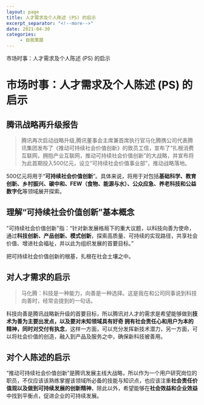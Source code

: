 ```yaml
---
layout: page
title: 人才需求及个人陈述 (PS) 的启示
excerpt_separator: "<!--more-->"
date: 2021-04-30
categories:
     - 自我策展
---
```


市场时事：人才需求及个人陈述 (PS) 的启示

<!--more-->


# 市场时事：人才需求及个人陈述 (PS) 的启示

## 腾讯战略再升级报告

> 腾讯再次启动战略升级,腾讯董事会主席兼首席执行官马化腾携公司代表腾讯集团发布了《推动可持续社会价值创新》的致员工信，宣布了“扎根消费互联网，拥抱产业互联网，推动可持续社会价值创新”的大战略，并宣布将为此首期投入500亿元，设立“可持续社会价值事业部”，推动战略落地。

500亿元将用于“**可持续社会价值创新**”。具体来说，将用于对包括**基础科学、教育创新、乡村振兴、碳中和、FEW（食物、能源与水）、公众应急、养老科技和公益数字化**等领域展开探索。

## 理解“可持续社会价值创新”基本概念

"可持续社会价值创新"指：“针对新发展格局下的重大议题，以科技向善为使命，通过**科技创新、产品创新、模式创新**，探索高质量、可持续的实现路径，共享社会价值、增进社会福祉，并以此为组织发展的首要目标。”

把可持续社会价值创新的根基，扎根在社会土壤之中。

## 对人才需求的启示

> 马化腾：科技是一种能力，向善是一种选择。这是我在和公司同事说到科技向善时，经常会提到的一句话。

科技向善是腾讯战略新升级的首要目标，所以腾讯对人才的需求是希望能够做到**技术为善为主要出发点，以及要对未知领域具有好奇  拥有社会责任心和用户为本的精神，同时对交付有执念**，这样一方面，可以充分发挥新技术潜力，另一方面，可以将社会价值的创造，融入到产品及服务之中，确保新科技被善用。

## 对个人陈述的启示

“推动可持续社会价值创新”是腾讯发展主线大战略，所以作为一个用户研究岗位的职员，不仅应该该熟练掌握该领域所必备的技能与知识点，也应该注重**社会责任价值观以及做到可持续发展的创新精神**，除此以外，希望能够在**社会效益和企业效益**中找到平衡点，促进企业的可持续发展。
